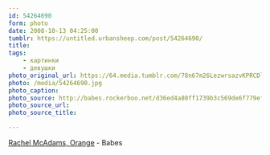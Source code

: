 ```yaml
---
id: 54264690
form: photo
date: 2008-10-13 04:25:00
tumblr: https://untitled.urbansheep.com/post/54264690/
title:
tags:
    - картинки
    - девушки
photo_original_url: https://64.media.tumblr.com/78n67m26LezwrsazvKPRCDlgo1_1280.jpg
photo: /media/54264690.jpg
photo_caption: 
photo_source: http://babes.rockerboo.net/d36ed4a80ff1739b3c569de6f779efd4/rachel-mcadams-1920x1200-23214.jpg/info
photo_source_url:
photo_source_title:

---
```


<p><a href="http://babes.rockerboo.net/d36ed4a80ff1739b3c569de6f779efd4/rachel-mcadams-1920x1200-23214.jpg/info">Rachel McAdams, Orange</a> - Babes</p>
